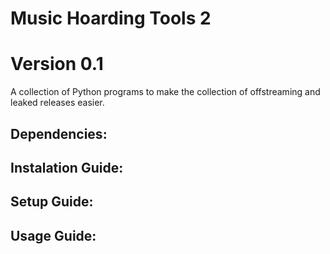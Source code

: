 # Music Hoarding Tools 2
# Version 0.1
A collection of Python programs to make the collection of offstreaming and leaked releases easier.

## Dependencies:

## Instalation Guide:

## Setup Guide:

## Usage Guide:


